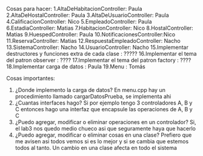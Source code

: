 Cosas para hacer:
      1.AltaDeHabitacionController: Paula
      2.AltaDeHostalController: Paula
      3.AltaDeUsuarioController: Paula
      4.CalificacionController: Nico 
      5.EmpleadoController: Paula 
      6.EstadiaController: Matias 
      7.HabitacionController: Nico
      8.HostalController: Matias
      9.HuespedController: Paula 
      10.NotificacionesController:Nico
      11.ReservaController: Matias
      12.RespuestaEmpleadoController: Nacho
      13.SistemaController: Nacho
      14.UsuarioController: Nacho
      15.Implementar destructores y funciones extra de cada clase : ?????
      16.Implementar el tema del patron observer : ????
      17.Implementar el tema del patron factory : ????
      18.Implementar carga de datos : Paula
      19.Menu : Tomás

Cosas importantes: 
  1. ¿Donde implemento la carga de datos? En menu.cpp hay un procedimiento llamado cargarDatosPrueba, se implementa ahi 
  2. ¿Cuantas interfaces hago? Si por ejemplo tengo 3 controladores A, B y C entonces hago una interfaz que encapsule las operaciones de A, B y C
  3. ¿Puedo agregar, modificar o eliminar operaciones en un controlador? Si, el lab3 nos quedo medio chueco asi que seguramente haya que hacerlo
  4. ¿Puedo agregar, modificar o eliminar cosas en una clase? Prefiero que me avisen asi todos vemos si es lo mejor y si se cambia que estemos todos al tanto. Un             cambio en una clase afecta en todo el sistema
